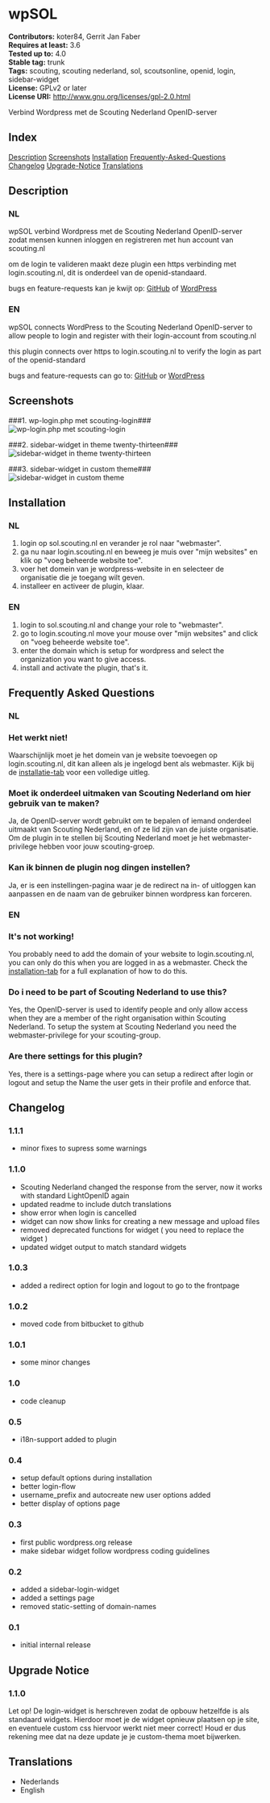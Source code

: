 # wpSOL #
**Contributors:** koter84, Gerrit Jan Faber  
**Requires at least:** 3.6  
**Tested up to:** 4.0  
**Stable tag:** trunk  
**Tags:** scouting, scouting nederland, sol, scoutsonline, openid, login, sidebar-widget  
**License:** GPLv2 or later  
**License URI:** http://www.gnu.org/licenses/gpl-2.0.html  

Verbind Wordpress met de Scouting Nederland OpenID-server

## Index ##

[Description](#description)
[Screenshots](#screenshots)
[Installation](#installation)
[Frequently-Asked-Questions](#frequently-asked-questions)
[Changelog](#changelog)
[Upgrade-Notice](#upgrade-notice)
[Translations](#translations)

## Description ##

### NL

wpSOL verbind Wordpress met de Scouting Nederland OpenID-server zodat mensen kunnen inloggen en registreren met hun account van scouting.nl

om de login te valideren maakt deze plugin een https verbinding met login.scouting.nl, dit is onderdeel van de openid-standaard.

bugs en feature-requests kan je kwijt op: [GitHub](https://github.com/koter84/wpSOL/issues) of [WordPress](https://wordpress.org/support/plugin/wpsol)

### EN

wpSOL connects WordPress to the Scouting Nederland OpenID-server to allow people to login and register with their login-account from scouting.nl

this plugin connects over https to login.scouting.nl to verify the login as part of the openid-standard

bugs and feature-requests can go to: [GitHub](https://github.com/koter84/wpSOL/issues) or [WordPress](https://wordpress.org/support/plugin/wpsol)

## Screenshots ##

###1. wp-login.php met scouting-login###
![wp-login.php met scouting-login](https://ps.w.org/wpsol/assets/screenshot-1.png)

###2. sidebar-widget in theme twenty-thirteen###
![sidebar-widget in theme twenty-thirteen](https://ps.w.org/wpsol/assets/screenshot-2.png)

###3. sidebar-widget in custom theme###
![sidebar-widget in custom theme](https://ps.w.org/wpsol/assets/screenshot-3.png)


## Installation ##

### NL

1. login op sol.scouting.nl en verander je rol naar "webmaster".
1. ga nu naar login.scouting.nl en beweeg je muis over "mijn websites" en klik op "voeg beheerde website toe".
1. voer het domein van je wordpress-website in en selecteer de organisatie die je toegang wilt geven.
1. installeer en activeer de plugin, klaar.

### EN

1. login to sol.scouting.nl and change your role to "webmaster". 
1. go to login.scouting.nl move your mouse over "mijn websites" and click on "voeg beheerde website toe".
1. enter the domain which is setup for wordpress and select the organization you want to give access.
1. install and activate the plugin, that's it.

## Frequently Asked Questions ##

### NL

### Het werkt niet! ###

Waarschijnlijk moet je het domein van je website toevoegen op login.scouting.nl, dit kan alleen als je ingelogd bent als webmaster.
Kijk bij de [installatie-tab](https://wordpress.org/plugins/wpsol/installation/) voor een volledige uitleg.

### Moet ik onderdeel uitmaken van Scouting Nederland om hier gebruik van te maken? ###

Ja, de OpenID-server wordt gebruikt om te bepalen of iemand onderdeel uitmaakt van Scouting Nederland, en of ze lid zijn van de juiste organisatie.
Om de plugin in te stellen bij Scouting Nederland moet je het webmaster-privilege hebben voor jouw scouting-groep.

### Kan ik binnen de plugin nog dingen instellen? ###

Ja, er is een instellingen-pagina waar je de redirect na in- of uitloggen kan aanpassen en de naam van de gebruiker binnen wordpress kan forceren.

### EN

### It's not working! ###

You probably need to add the domain of your website to login.scouting.nl, you can only do this when you are logged in as a webmaster.
Check the [installation-tab](https://wordpress.org/plugins/wpsol/installation/) for a full explanation of how to do this.

### Do i need to be part of Scouting Nederland to use this? ###

Yes, the OpenID-server is used to identify people and only allow access when they are a member of the right organisation within Scouting Nederland.
To setup the system at Scouting Nederland you need the webmaster-privilege for your scouting-group.

### Are there settings for this plugin? ###

Yes, there is a settings-page where you can setup a redirect after login or logout and setup the Name the user gets in their profile and enforce that.

## Changelog ##

### 1.1.1 ###
* minor fixes to supress some warnings

### 1.1.0 ###
* Scouting Nederland changed the response from the server, now it works with standard LightOpenID again
* updated readme to include dutch translations
* show error when login is cancelled
* widget can now show links for creating a new message and upload files
* removed deprecated functions for widget ( you need to replace the widget )
* updated widget output to match standard widgets

### 1.0.3 ###
* added a redirect option for login and logout to go to the frontpage

### 1.0.2 ###
* moved code from bitbucket to github

### 1.0.1 ###
* some minor changes

### 1.0 ###
* code cleanup

### 0.5 ###
* i18n-support added to plugin

### 0.4 ###
* setup default options during installation
* better login-flow
* username_prefix and autocreate new user options added
* better display of options page

### 0.3 ###
* first public wordpress.org release
* make sidebar widget follow wordpress coding guidelines

### 0.2 ###
* added a sidebar-login-widget
* added a settings page
* removed static-setting of domain-names

### 0.1 ###
* initial internal release

## Upgrade Notice ##

### 1.1.0 ###
Let op! De login-widget is herschreven zodat de opbouw hetzelfde is als standaard widgets.
Hierdoor moet je de widget opnieuw plaatsen op je site, en eventuele custom css hiervoor werkt niet meer correct!
Houd er dus rekening mee dat na deze update je je custom-thema moet bijwerken.

## Translations ##

* Nederlands
* English

